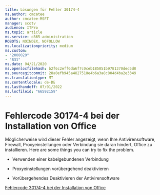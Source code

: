```yaml
---
title: Lösungen für Fehler 30174-4
ms.author: cmcatee
author: cmcatee-MSFT
manager: scotv
audience: ITPro
ms.topic: article
ms.service: o365-administration
ROBOTS: NOINDEX, NOFOLLOW
ms.localizationpriority: medium
ms.custom:
- "2000020"
- "831"
ms.date: 04/21/2020
ms.openlocfilehash: b2f6c2eff6da6f7c0ceb185051b9781370ded5d0
ms.sourcegitcommit: 28a0efb945a4827518e4b6a3a8c804d4ba2e3349
ms.translationtype: MT
ms.contentlocale: de-DE
ms.lasthandoff: 07/01/2022
ms.locfileid: "66592159"
---
```

# <a name="error-code-30174-4-when-installing-office"></a>Fehlercode 30174-4 bei der Installation von Office

Möglicherweise wird dieser Fehler angezeigt, wenn Ihre Antivirensoftware, Firewall, Proxyeinstellungen oder Verbindung sie daran hindert, Office zu installieren. Here are some things you can try to fix the problem.
  
- Verwenden einer kabelgebundenen Verbindung

- Proxyeinstellungen vorübergehend deaktivieren

- Vorübergehendes Deaktivieren der Antivirensoftware

[Fehlercode 30174-4 bei der Installation von Office](https://support.microsoft.com/office/error-code-30174-4-when-installing-office-5d5551db-266f-47b3-93fc-d51c2e8f4c0b)
  